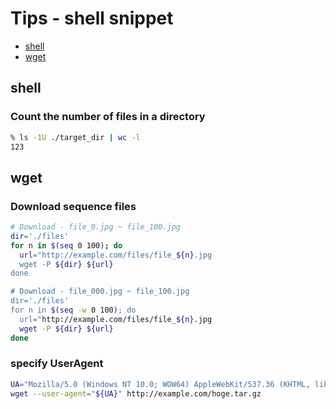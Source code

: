 Tips - shell snippet
====================

- [shell](#shell)
- [wget](#wget)


## shell
### Count the number of files in a directory
```sh
% ls -1U ./target_dir | wc -l
123
```


## wget
### Download sequence files
```sh
# Download - file_0.jpg ~ file_100.jpg
dir='./files'
for n in $(seq 0 100); do
  url="http://example.com/files/file_${n}.jpg
  wget -P ${dir} ${url}
done

# Download - file_000.jpg ~ file_100.jpg
dir='./files'
for n in $(seq -w 0 100); do
  url="http://example.com/files/file_${n}.jpg
  wget -P ${dir} ${url}
done
```

### specify UserAgent
```sh
UA="Mozilla/5.0 (Windows NT 10.0; WOW64) AppleWebKit/537.36 (KHTML, like Gecko) Chrome/76.0.3809.100 Safari/537.36"
wget --user-agent="${UA}" http://example.com/hoge.tar.gz
```
